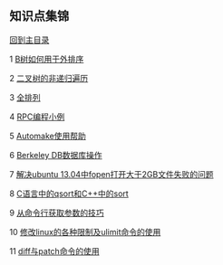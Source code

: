 ## 知识点集锦

[回到主目录](https://github.com/luofengmacheng/algorithms)

1 [B树如何用于外排序](https://github.com/luofengmacheng/algorithms/blob/master/myalgo/external_sort.md)

2 [二叉树的非递归遍历](https://github.com/luofengmacheng/algorithms/blob/master/myalgo/nonrecursion_traversal.md)

3 [全排列](https://github.com/luofengmacheng/algorithms/blob/master/myalgo/permutation.md)

4 [RPC编程小例](https://github.com/luofengmacheng/algorithms/blob/master/myalgo/rpc_example.md)

5 [Automake使用帮助](https://github.com/luofengmacheng/algorithms/blob/master/myalgo/automake_help.md)

6 [Berkeley DB数据库操作](https://github.com/luofengmacheng/algorithms/blob/master/myalgo/bdb_operation.md)

7 [解决ubuntu 13.04中fopen打开大于2GB文件失败的问题](https://github.com/luofengmacheng/algorithms/blob/master/myalgo/fopen_error.md)

8 [C语言中的qsort和C++中的sort](https://github.com/luofengmacheng/algorithms/blob/master/myalgo/qsort_sort.md)

9 [从命令行获取参数的技巧](https://github.com/luofengmacheng/algorithms/blob/master/myalgo/get_arguments_from_cmd.md)

10 [修改linux的各种限制及ulimit命令的使用](https://github.com/luofengmacheng/algorithms/blob/master/myalgo/linux_limits.md)

11 [diff与patch命令的使用](https://github.com/luofengmacheng/algorithms/blob/master/myalgo/diff_patch.md)
